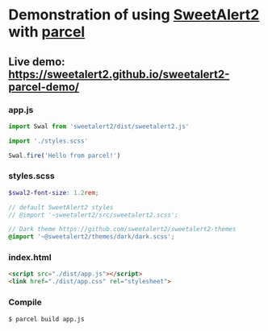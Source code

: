 # Demonstration of using [SweetAlert2](https://github.com/sweetalert2/sweetalert2) with [parcel](https://parceljs.org/)

## Live demo: https://sweetalert2.github.io/sweetalert2-parcel-demo/

### app.js

```js
import Swal from 'sweetalert2/dist/sweetalert2.js'

import './styles.scss'

Swal.fire('Hello from parcel!')
```

### styles.scss

```scss
$swal2-font-size: 1.2rem;

// default SweetAlert2 styles
// @import '~sweetalert2/src/sweetalert2.scss';

// Dark theme https://github.com/sweetalert2/sweetalert2-themes
@import '~@sweetalert2/themes/dark/dark.scss';
```

### index.html

```html
<script src="./dist/app.js"></script>
<link href="./dist/app.css" rel="stylesheet">
```

### Compile

```sh
$ parcel build app.js
```
